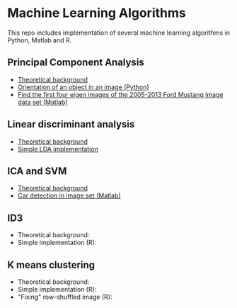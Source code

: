 # Machine Learning Algorithms
This repo includes implementation of several machine learning algorithms in Python, Matlab and R.


## Principal Component Analysis
  - [Theoretical background](https://docs.opencv.org/3.2.0/d1/dee/tutorial_introduction_to_pca.html)
  - [Orientation of an object in an image (Python)](https://github.com/Dzvezdana/machine-learning-and-data-science/tree/master/PCA/PCA-python)
  - [Find the first four eigen images of the 2005-2013 Ford Mustang image data set (Matlab)](https://github.com/Dzvezdana/machine-learning-and-data-science/tree/master/PCA/PCA-matlab)

## Linear discriminant analysis
  - [Theoretical background](https://sebastianraschka.com/Articles/2014_python_lda.html)
  - [Simple LDA implementation](https://github.com/Dzvezdana/machine-learning-and-data-science/tree/master/LDA)

## ICA and SVM
  - [Theoretical background](https://github.com/Dzvezdana/machine-learning-and-data-science/blob/master/ICA_and_SVM/report.pdf)
  - [Car detection in image set (Matlab)](https://github.com/Dzvezdana/machine-learning-and-data-science/tree/master/ICA_and_SVM)

## ID3
  - Theoretical background:
  - Simple implementation (R):

## K means clustering
  - Theoretical background:
  - Simple implementation (R): 
  - "Fixing" row-shuffled image (R):